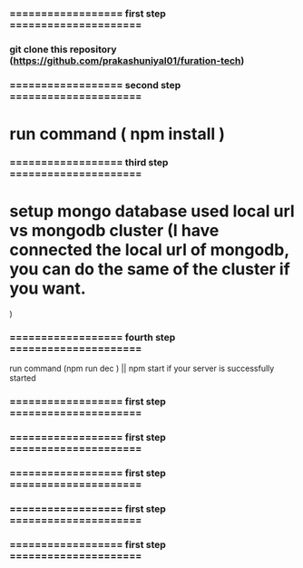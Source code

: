 ### ==================  first step ===================== #####

###  git clone this repository (https://github.com/prakashuniyal01/furation-tech)



### ==================  second step ===================== #####

# run command  ( npm install )

### ==================  third step ===================== #####

# setup mongo database used local url vs mongodb cluster  (I have connected the local url of mongodb, you can do the same of the cluster if you want.
)


### ==================  fourth step ===================== #####
run command (npm run dec ) || npm start 
if your server is successfully started 
### ==================  first step ===================== #####
### ==================  first step ===================== #####
### ==================  first step ===================== #####
### ==================  first step ===================== #####
### ==================  first step ===================== #####